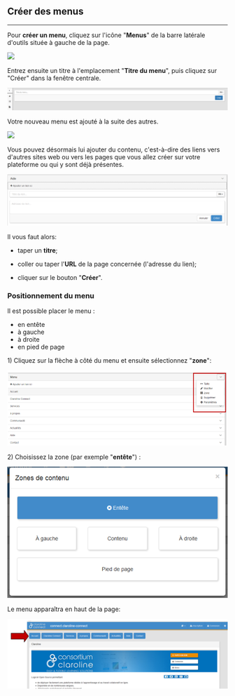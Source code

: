 ## Créer des menus

---

Pour **créer un menu**, cliquez sur l'icône "**Menus**" de la barre latérale d'outils située à gauche de la page.

![](https://claroline.gitbooks.io/claroline-connect-documentation/content/fr/images/menu.png)

Entrez ensuite un titre à l'emplacement "**Titre du menu**", puis cliquez sur "Créer" dans la fenêtre centrale.

![](images/titre_menu.png)

Votre nouveau menu est ajouté à la suite des autres.

![](imagesliste_menus.png)

Vous pouvez désormais lui ajouter du contenu, c'est-à-dire des liens vers d'autres sites web ou vers les pages que vous allez créer sur votre plateforme ou qui y sont déjà présentes.

![](/assets/menu_options.png)

Il vous faut alors:

* taper un **titre**;

* coller ou taper l'**URL** de la page concernée \(l'adresse du lien\);

* cliquer sur le bouton "**Créer**".


### **Positionnement du menu**

Il est possible placer le menu :

* en entête
* à gauche
* à droite
* en pied de page

1\) Cliquez sur la flèche à côté du menu et ensuite sélectionnez "**zone**":

![](/assets/zone_menu.png)

2\) Choisissez la zone \(par exemple "**entête**"\) :

![](/assets/zone_contenu.png)

Le menu apparaîtra en haut de la page:

![](/assets/vue_menu.png)

